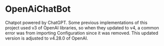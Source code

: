 # OpenAiChatBot
Chatpot powered by ChatGPT.
Some previous implementations of this project used v3 of OpenAI libraries, so when they updated to v4, a common error was from importing Configuration since it was removed. 
This updated version is adjusted to v4.28.0 of OpenAI.

